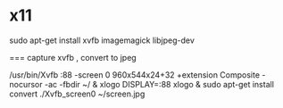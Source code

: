x11
===
sudo apt-get install xvfb imagemagick libjpeg-dev

===
capture xvfb , convert to jpeg

/usr/bin/Xvfb :88 -screen 0 960x544x24+32 +extension Composite -nocursor -ac -fbdir ~/ &
xlogo
DISPLAY=:88 xlogo &
sudo apt-get install 
convert ./Xvfb_screen0 ~/screen.jpg

